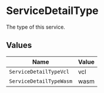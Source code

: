 # ServiceDetailType

The type of this service.


## Values

| Name                    | Value                   |
| ----------------------- | ----------------------- |
| `ServiceDetailTypeVcl`  | vcl                     |
| `ServiceDetailTypeWasm` | wasm                    |